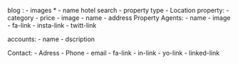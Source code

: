 blog : 
    - images *
    - name hotel
    search
        - property type 
        - Location
property:
     - category
     - price
     - image 
     - name
     - address
Property Agents:
    - name
    - image
    - fa-link
    - insta-link
    - twitt-link

accounts:
    - name
    - dscription

Contact:
    - Adress
    - Phone
    - email
    - fa-link
    - in-link
    - yo-link
    - linked-link

